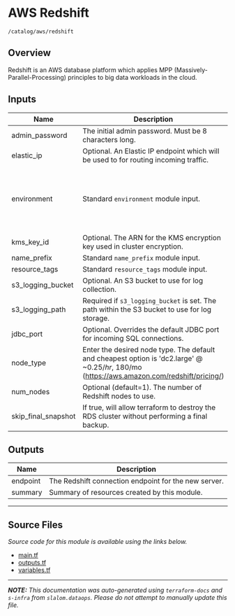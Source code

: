 
# AWS Redshift

`/catalog/aws/redshift`

## Overview


Redshift is an AWS database platform which applies MPP (Massively-Parallel-Processing) principles to big data workloads in the cloud.

## Inputs

| Name | Description | Type | Default | Required |
|------|-------------|------|---------|:-----:|
| admin\_password | The initial admin password. Must be 8 characters long. | `string` | n/a | yes |
| elastic\_ip | Optional. An Elastic IP endpoint which will be used to for routing incoming traffic. | `string` | n/a | yes |
| environment | Standard `environment` module input. | <pre>object({<br>    vpc_id          = string<br>    aws_region      = string<br>    public_subnets  = list(string)<br>    private_subnets = list(string)<br>  })</pre> | n/a | yes |
| kms\_key\_id | Optional. The ARN for the KMS encryption key used in cluster encryption. | `string` | n/a | yes |
| name\_prefix | Standard `name_prefix` module input. | `string` | n/a | yes |
| resource\_tags | Standard `resource_tags` module input. | `map(string)` | n/a | yes |
| s3\_logging\_bucket | Optional. An S3 bucket to use for log collection. | `string` | n/a | yes |
| s3\_logging\_path | Required if `s3_logging_bucket` is set. The path within the S3 bucket to use for log storage. | `string` | n/a | yes |
| jdbc\_port | Optional. Overrides the default JDBC port for incoming SQL connections. | `number` | `5439` | no |
| node\_type | Enter the desired node type. The default and cheapest option is 'dc2.large' @ ~$0.25/hr, ~$180/mo (https://aws.amazon.com/redshift/pricing/) | `string` | `"dc2.large"` | no |
| num\_nodes | Optional (default=1). The number of Redshift nodes to use. | `number` | `1` | no |
| skip\_final\_snapshot | If true, will allow terraform to destroy the RDS cluster without performing a final backup. | `bool` | `false` | no |

## Outputs

| Name | Description |
|------|-------------|
| endpoint | The Redshift connection endpoint for the new server. |
| summary | Summary of resources created by this module. |

---------------------

## Source Files

_Source code for this module is available using the links below._

* [main.tf](main.tf)
* [outputs.tf](outputs.tf)
* [variables.tf](variables.tf)

---------------------

_**NOTE:** This documentation was auto-generated using
`terraform-docs` and `s-infra` from `slalom.dataops`.
Please do not attempt to manually update this file._
